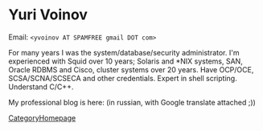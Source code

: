 # Yuri Voinov

Email: `<yvoinov AT SPAMFREE gmail DOT com>`

For many years I was the system/database/security administrator. I'm
experienced with Squid over 10 years; Solaris and \*NIX systems, SAN,
Oracle RDBMS and Cisco, cluster systems over 20 years. Have OCP/OCE,
SCSA/SCNA/SCSECA and other credentials. Expert in shell scripting.
Understand C/C++.

My professional blog is here: [](http://yvoinov.blogspot.com) (in
russian, with Google translate attached ;))

[CategoryHomepage](/CategoryHomepage#)
